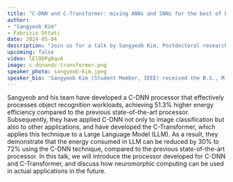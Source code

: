 ```yaml
---
title: "C-DNN and C-Transformer: mixing ANNs and SNNs for the best of both worlds"
author:
- "Sangyeob Kim"
- Fabrizio Ottati
date: 2024-05-04
description: "Join us for a talk by Sangyeob Kim, Postdoctoral researcher at KAIST, on designing efficient accelerators that mix SNNs and ANNs."
upcoming: false
video: lEl9DPgBqvA
image: c-dnnandc-transformer.png
speaker_photo: sangyeob-kim.jpeg
speaker_bio: 'Sangyeob Kim (Student Member, IEEE) received the B.S., M.S. and Ph.D. degrees from the School of Electrical Engineering, Korea Advanced Institute of Science and Technology (KAIST), Daejeon, South Korea, in 2018, 2020 and 2023, respectively. He is currently a Post-Doctoral Associate with the KAIST. His current research interests include energy-efficient system-on-chip design, especially focused on deep neural network accelerators, neuromorphic hardware, and computing-in-memory accelerators.'
---
```


Sangyeob and his team have developed a C-DNN processor that effectively processes object recognition workloads, achieving 51.3% higher energy efficiency compared to the previous state-of-the-art processor. Subsequently, they have applied C-DNN not only to image classification but also to other applications, and have developed the C-Transformer, which applies this technique to a Large Language Model (LLM). As a result, they demonstrate that the energy consumed in LLM can be reduced by 30% to 72% using the C-DNN technique, compared to the previous state-of-the-art processor. In this talk, we will introduce the processor developed for C-DNN and C-Transformer, and discuss how neuromorphic computing can be used in actual applications in the future.
